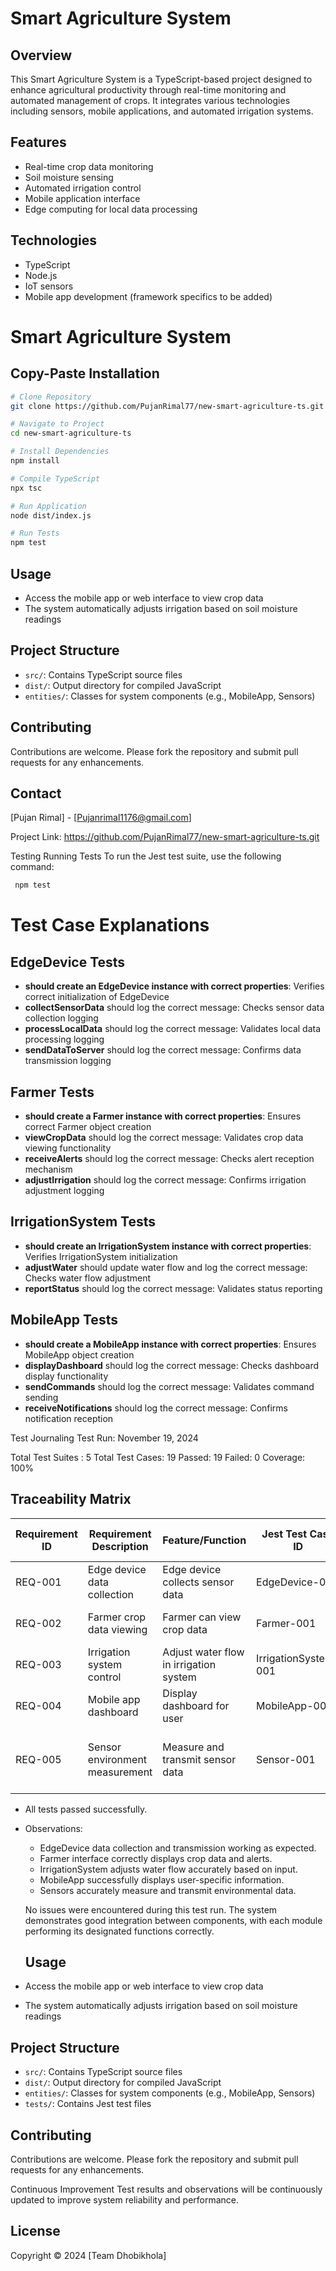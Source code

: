 # Smart Agriculture System

## Overview
This Smart Agriculture System is a TypeScript-based project designed to enhance agricultural productivity through real-time monitoring and automated management of crops. It integrates various technologies including sensors, mobile applications, and automated irrigation systems.

## Features
- Real-time crop data monitoring
- Soil moisture sensing
- Automated irrigation control
- Mobile application interface
- Edge computing for local data processing

## Technologies
- TypeScript
- Node.js
- IoT sensors
- Mobile app development (framework specifics to be added)

# Smart Agriculture System

## Copy-Paste Installation

```bash
# Clone Repository
git clone https://github.com/PujanRimal77/new-smart-agriculture-ts.git

# Navigate to Project
cd new-smart-agriculture-ts

# Install Dependencies
npm install

# Compile TypeScript
npx tsc

# Run Application
node dist/index.js

# Run Tests
npm test
```

     
## Usage
- Access the mobile app or web interface to view crop data
- The system automatically adjusts irrigation based on soil moisture readings

## Project Structure
- `src/`: Contains TypeScript source files
- `dist/`: Output directory for compiled JavaScript
- `entities/`: Classes for system components (e.g., MobileApp, Sensors)

## Contributing
Contributions are welcome. Please fork the repository and submit pull requests for any enhancements.


## Contact
[Pujan Rimal] - [Pujanrimal1176@gmail.com]

Project Link: https://github.com/PujanRimal77/new-smart-agriculture-ts.git

Testing
Running Tests
To run the Jest test suite, use the following command:

```bash
 npm test
```

# Test Case Explanations
## EdgeDevice Tests
- **should create an EdgeDevice instance with correct properties**: Verifies correct initialization of EdgeDevice
- **collectSensorData** should log the correct message: Checks sensor data collection logging
- **processLocalData** should log the correct message: Validates local data processing logging
- **sendDataToServer** should log the correct message: Confirms data transmission logging

## Farmer Tests
- **should create a Farmer instance with correct properties**: Ensures correct Farmer object creation
- **viewCropData** should log the correct message: Validates crop data viewing functionality
- **receiveAlerts** should log the correct message: Checks alert reception mechanism
- **adjustIrrigation** should log the correct message: Confirms irrigation adjustment logging

## IrrigationSystem Tests
- **should create an IrrigationSystem instance with correct properties**: Verifies IrrigationSystem initialization
- **adjustWater** should update water flow and log the correct message: Checks water flow adjustment
- **reportStatus** should log the correct message: Validates status reporting

## MobileApp Tests
- **should create a MobileApp instance with correct properties**: Ensures MobileApp object creation
- **displayDashboard** should log the correct message: Checks dashboard display functionality
- **sendCommands** should log the correct message: Validates command sending
- **receiveNotifications** should log the correct message: Confirms notification reception

Test Journaling
Test Run: November 19, 2024

Total Test Suites : 5
Total Test Cases: 19
Passed: 19
Failed: 0
Coverage: 100%


## Traceability Matrix

| Requirement ID | Requirement Description | Feature/Function | Jest Test Case ID | Oracle (Expected Outcome) | Test Status |
|----------------|-------------------------|------------------|-------------------|---------------------------|-------------|
| REQ-001 | Edge device data collection | Edge device collects sensor data | EdgeDevice-001 | Console log of data collection | Passed |
| REQ-002 | Farmer crop data viewing | Farmer can view crop data | Farmer-001 | Console log of farmer viewing data | Passed |
| REQ-003 | Irrigation system control | Adjust water flow in irrigation system | IrrigationSystem-001 | Water flow adjustment logged | Passed |
| REQ-004 | Mobile app dashboard | Display dashboard for user | MobileApp-001 | Console log of dashboard display | Passed |
| REQ-005 | Sensor environment measurement | Measure and transmit sensor data | Sensor-001 | Console log of measurement and transmission | Passed |


- All tests passed successfully.
- Observations:
  - EdgeDevice data collection and transmission working as expected.
  - Farmer interface correctly displays crop data and alerts.
  - IrrigationSystem adjusts water flow accurately based on input.
  - MobileApp successfully displays user-specific information.
  - Sensors accurately measure and transmit environmental data.

  No issues were encountered during this test run. The system demonstrates good integration between components, with each module performing its designated functions correctly.

  ## Usage
- Access the mobile app or web interface to view crop data
- The system automatically adjusts irrigation based on soil moisture readings

## Project Structure
- `src/`: Contains TypeScript source files
- `dist/`: Output directory for compiled JavaScript
- `entities/`: Classes for system components (e.g., MobileApp, Sensors)
- `tests/`: Contains Jest test files

## Contributing
Contributions are welcome. Please fork the repository and submit pull requests for any enhancements.

Continuous Improvement
Test results and observations will be continuously updated to improve system reliability and performance.

## License
Copyright © 2024 [Team Dhobikhola]
